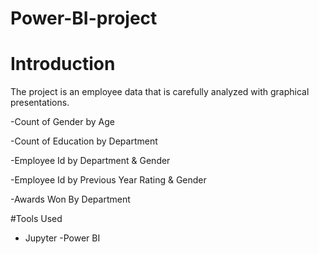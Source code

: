 # Power-BI-project
# Introduction 

The project is an employee data that is carefully analyzed with graphical presentations.

-Count of Gender by Age

-Count of Education by Department 

-Employee Id by Department & Gender

-Employee Id by Previous Year Rating & Gender 

-Awards Won By Department

#Tools Used

- Jupyter
-Power BI
